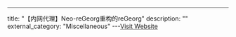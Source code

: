 ---
title: "【内网代理】Neo-reGeorg重构的reGeorg"
description: ""
external_category: "Miscellaneous"
---[Visit Website](https://github.com/L-codes/Neo-reGeorg)

